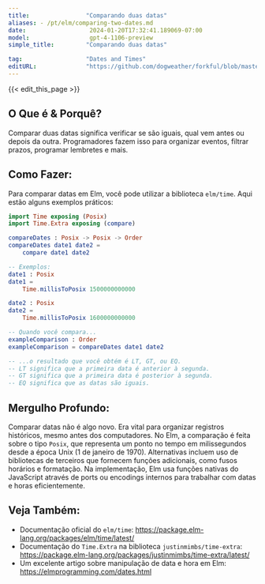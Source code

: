 ```yaml
---
title:                "Comparando duas datas"
aliases: - /pt/elm/comparing-two-dates.md
date:                  2024-01-20T17:32:41.189069-07:00
model:                 gpt-4-1106-preview
simple_title:         "Comparando duas datas"

tag:                  "Dates and Times"
editURL:              "https://github.com/dogweather/forkful/blob/master/content/pt/elm/comparing-two-dates.md"
---
```


{{< edit_this_page >}}

## O Que é & Porquê?

Comparar duas datas significa verificar se são iguais, qual vem antes ou depois da outra. Programadores fazem isso para organizar eventos, filtrar prazos, programar lembretes e mais.

## Como Fazer:

Para comparar datas em Elm, você pode utilizar a biblioteca `elm/time`. Aqui estão alguns exemplos práticos:

```Elm
import Time exposing (Posix)
import Time.Extra exposing (compare)

compareDates : Posix -> Posix -> Order
compareDates date1 date2 =
    compare date1 date2

-- Exemplos:
date1 : Posix
date1 = 
    Time.millisToPosix 1500000000000

date2 : Posix
date2 = 
    Time.millisToPosix 1600000000000

-- Quando você compara...
exampleComparison : Order
exampleComparison = compareDates date1 date2

-- ...o resultado que você obtém é LT, GT, ou EQ.
-- LT significa que a primeira data é anterior à segunda.
-- GT significa que a primeira data é posterior à segunda.
-- EQ significa que as datas são iguais.
```

## Mergulho Profundo:

Comparar datas não é algo novo. Era vital para organizar registros históricos, mesmo antes dos computadores. No Elm, a comparação é feita sobre o tipo `Posix`, que representa um ponto no tempo em milissegundos desde a época Unix (1 de janeiro de 1970). Alternativas incluem uso de bibliotecas de terceiros que fornecem funções adicionais, como fusos horários e formatação. Na implementação, Elm usa funções nativas do JavaScript através de ports ou encodings internos para trabalhar com datas e horas eficientemente.

## Veja Também:

- Documentação oficial do `elm/time`: https://package.elm-lang.org/packages/elm/time/latest/
- Documentação do `Time.Extra` na biblioteca `justinmimbs/time-extra`: https://package.elm-lang.org/packages/justinmimbs/time-extra/latest/
- Um excelente artigo sobre manipulação de data e hora em Elm: https://elmprogramming.com/dates.html
